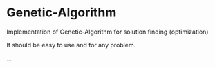 # Genetic-Algorithm
Implementation of Genetic-Algorithm for solution finding (optimization)



It should be easy to use and for any problem.



...
